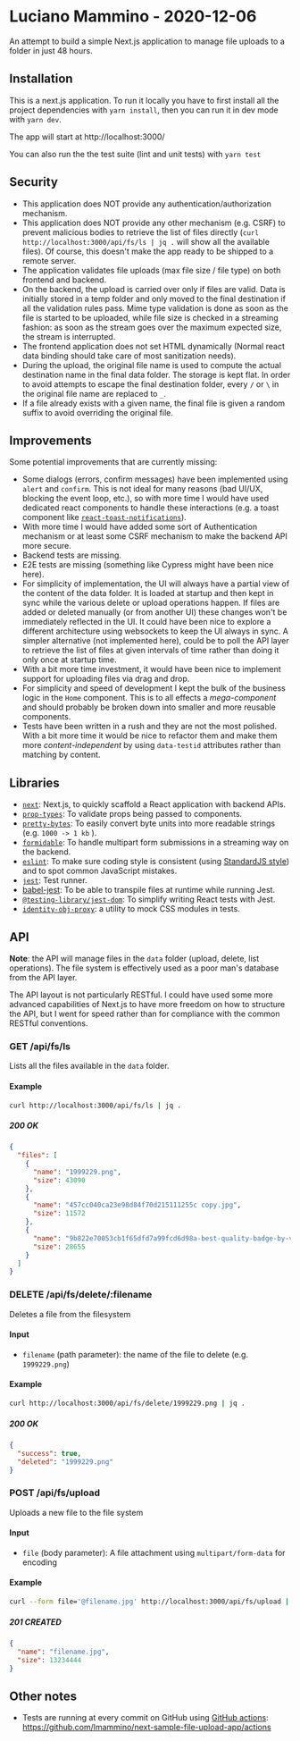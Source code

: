 # Luciano Mammino - 2020-12-06

An attempt to build a simple Next.js application to manage file uploads to a folder in just 48 hours.

## Installation

This is a next.js application. To run it locally you have to first install all the project dependencies with `yarn install`, then you can run it in dev mode with `yarn dev`.

The app will start at http://localhost:3000/

You can also run the the test suite (lint and unit tests) with `yarn test`


## Security

- This application does NOT provide any authentication/authorization mechanism.
- This application does NOT provide any other mechanism (e.g. CSRF) to prevent malicious bodies to retrieve the list of files directly (`curl http://localhost:3000/api/fs/ls | jq .` will show all the available files). Of course, this doesn't make the app ready to be shipped to a remote server.
- The application validates file uploads (max file size / file type) on both frontend and backend.
- On the backend, the upload is carried over only if files are valid. Data is initially stored in a temp folder and only moved to the final destination if all the validation rules pass. Mime type validation is done as soon as the file is started to be uploaded, while file size is checked in a streaming fashion: as soon as the stream goes over the maximum expected size, the stream is interrupted.
- The frontend application does not set HTML dynamically (Normal react data binding should take care of most sanitization needs).
- During the upload, the original file name is used to compute the actual destination name in the final data folder. The storage is kept flat. In order to avoid attempts to escape the final destination folder, every `/` or `\` in the original file name are replaced to `_`.
- If a file already exists with a given name, the final file is given a random suffix to avoid overriding the original file.


## Improvements

Some potential improvements that are currently missing:

  - Some dialogs (errors, confirm messages) have been implemented using `alert` and `confirm`. This is not ideal for many reasons (bad UI/UX, blocking the event loop, etc.), so with more time I would have used dedicated react components to handle these interactions (e.g. a toast component like [`react-toast-notifications`](https://jossmac.github.io/react-toast-notifications/)).
  - With more time I would have added some sort of Authentication mechanism or at least some CSRF mechanism to make the backend API more secure.
  - Backend tests are missing.
  - E2E tests are missing (something like Cypress might have been nice here).
  - For simplicity of implementation, the UI will always have a partial view of the content of the data folder. It is loaded at startup and then kept in sync while the various delete or upload operations happen. If files are added or deleted manually (or from another UI) these changes won't be immediately reflected in the UI. It could have been nice to explore a different architecture using websockets to keep the UI always in sync. A simpler alternative (not implemented here), could be to poll the API layer to retrieve the list of files at given intervals of time rather than doing it only once at startup time.
  - With a bit more time investment, it would have been nice to implement support for uploading files via drag and drop.
  - For simplicity and speed of development I kept the bulk of the business logic in the `Home` component. This is to all effects a _mega-component_ and should probably be broken down into smaller and more reusable components.
  - Tests have been written in a rush and they are not the most polished. With a bit more time it would be nice to refactor them and make them more _content-independent_ by using `data-testid` attributes rather than matching by content.


## Libraries

  - [`next`](https://npm.im/next): Next.js, to quickly scaffold a React application with backend APIs.
  - [`prop-types`](https://npm.im/prop-types): To validate props being passed to components.
  - [`pretty-bytes`](https://npm.im/pretty-bytes): To easily convert byte units into more readable strings (e.g. `1000 -> 1 kb` ).
  - [`formidable`](https://npm.im/formidable): To handle multipart form submissions in a streaming way on the backend.
  - [`eslint`](https://npm.im/eslint): To make sure coding style is consistent (using [StandardJS style](https://standardjs.com/)) and to spot common JavaScript mistakes.
  - [`jest`](https://npm.im/jest): Test runner.
  - [babel-jest](https://npm.im/babel-jest): To be able to transpile files at runtime while running Jest.
  - [`@testing-library/jest-dom`](https://npm.im/@testing-library/jest-dom): To simplify writing React tests with Jest.
  - [`identity-obj-proxy`](https://npm.im/identity-obj-proxy): a utility to mock CSS modules in tests.


## API

**Note**: the API will manage files in the `data` folder (upload, delete, list operations). The file system is effectively used as a poor man's database from the API layer.

The API layout is not particularly RESTful. I could have used some more advanced capabilities of Next.js to have more freedom on how to structure the API, but I went for speed rather than for compliance with the common RESTful conventions.


### GET /api/fs/ls

Lists all the files available in the `data` folder.

#### Example

```bash
curl http://localhost:3000/api/fs/ls | jq .
```

##### 200 OK

```json
{
  "files": [
    {
      "name": "1999229.png",
      "size": 43090
    },
    {
      "name": "457cc040ca23e98d84f70d215111255c copy.jpg",
      "size": 11572
    },
    {
      "name": "9b822e70053cb1f65dfd7a99fcd6d98a-best-quality-badge-by-vexels copy.png",
      "size": 28655
    }
  ]
}  
```

### DELETE /api/fs/delete/:filename

Deletes a file from the filesystem

#### Input

 - `filename` (path parameter): the name of the file to delete (e.g. `1999229.png`)

#### Example

```bash
curl http://localhost:3000/api/fs/delete/1999229.png | jq .
```

##### 200 OK

```json
{
  "success": true,
  "deleted": "1999229.png"
}
```


### POST /api/fs/upload

Uploads a new file to the file system

#### Input

 - `file` (body parameter): A file attachment using `multipart/form-data` for encoding

#### Example

```bash
curl --form file='@filename.jpg' http://localhost:3000/api/fs/upload | jq .
```

##### 201 CREATED

```json
{
  "name": "filename.jpg",
  "size": 13234444
}
```


## Other notes

- Tests are running at every commit on GitHub using [GitHub actions](/.github/workflows/main.yml): https://github.com/lmammino/next-sample-file-upload-app/actions
